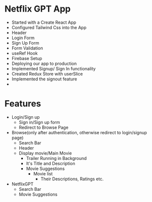 # Netflix GPT App
- Started with a Create React App
- Configured Tailwind Css into the App
- Header 
- Login Form
- Sign Up Form
- Form Validation
- useRef Hook
- Firebase Setup
- Deploying our app to production
- Implemented Signup/ Sign In functionality
- Created Redux Store with userSlice
- Implemented the signout feature
- 


# Features 
- Login/Sign up
    - Sign in/Sign up form
    - Redirect to Browse Page
- Browse(only after authentication, otherwise redirect to login/signup page)
    - Search Bar
    - Header
    - Display movie/Main Movie
        - Trailer Running in Background
        - It's Title and Description
        - Movie Suggestions
            - Movie list 
                - Their Descriptions, Ratings etc.
- NetflixGPT
    - Search Bar
    - Movie Suggestions